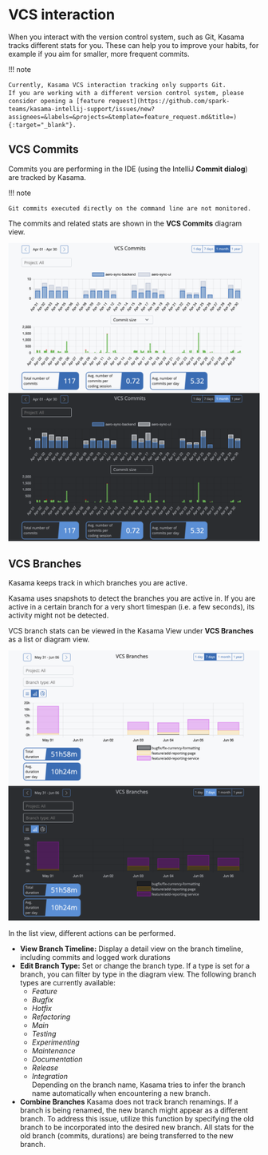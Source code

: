 # VCS interaction

When you interact with the version control system, such as Git, Kasama tracks different stats for you.
These can help you to improve your habits, for example if you aim for smaller, more frequent commits.

!!! note

    Currently, Kasama VCS interaction tracking only supports Git.
    If you are working with a different version control system, please consider opening a [feature request](https://github.com/spark-teams/kasama-intellij-support/issues/new?assignees=&labels=&projects=&template=feature_request.md&title=){:target="_blank"}.


## VCS Commits

Commits you are performing in the IDE (using the IntelliJ **Commit dialog**) are tracked by Kasama.

!!! note

    Git commits executed directly on the command line are not monitored.

The commits and related stats are shown in the **VCS Commits** diagram view.

![Kasama VCS commits view](/assets/screenshots/vcs_commits.png#only-light)
![Kasama VCS commits view](/assets/screenshots/vcs_commits_dark.png#only-dark)


## VCS Branches

Kasama keeps track in which branches you are active.

Kasama uses snapshots to detect the branches you are active in.
If you are active in a certain branch for a very short timespan (i.e. a few seconds), its activity might not be detected.

VCS branch stats can be viewed in the Kasama View under **VCS Branches** as a list or diagram view.


![Kasama VCS branches view](/assets/screenshots/vcs_branches.png#only-light)
![Kasama VCS branches view](/assets/screenshots/vcs_branches_dark.png#only-dark)


In the list view, different actions can be performed.

- **View Branch Timeline:** Display a detail view on the branch timeline, including commits and logged work durations
- **Edit Branch Type:** Set or change the branch type. If a type is set for a branch, you can filter by type in the diagram view. The following branch types are currently available:
    - *Feature* 
    - *Bugfix*
    - *Hotfix*
    - *Refactoring*
    - *Main*
    - *Testing*
    - *Experimenting*
    - *Maintenance*
    - *Documentation*
    - *Release*
    - *Integration*<br/>
  Depending on the branch name, Kasama tries to infer the branch name automatically when encountering a new branch.
- **Combine Branches** Kasama does not track branch renamings. 
If a branch is being renamed, the new branch might appear as a different branch.
To address this issue, utilize this function by specifying the old branch to be incorporated into the desired new branch.
All stats for the old branch (commits, durations) are being transferred to the new branch.

